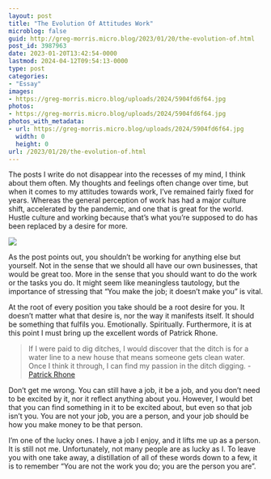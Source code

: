 ```yaml
---
layout: post
title: "The Evolution Of Attitudes Work"
microblog: false
guid: http://greg-morris.micro.blog/2023/01/20/the-evolution-of.html
post_id: 3987963
date: 2023-01-20T13:42:54-0000
lastmod: 2024-04-12T09:54:13-0000
type: post
categories:
- "Essay"
images:
- https://greg-morris.micro.blog/uploads/2024/5904fd6f64.jpg
photos:
- https://greg-morris.micro.blog/uploads/2024/5904fd6f64.jpg
photos_with_metadata:
- url: https://greg-morris.micro.blog/uploads/2024/5904fd6f64.jpg
  width: 0
  height: 0
url: /2023/01/20/the-evolution-of.html
---
```

The posts I write do not disappear into the recesses of my mind, I think about them often. My thoughts and feelings often change over time, but when it comes to my attitudes towards work, I’ve remained fairly fixed for years. Whereas the general perception of work has had a major culture shift, accelerated by the pandemic, and one that is great for the world. Hustle culture and working because that’s what you’re supposed to do has been replaced by a desire for more.


![](https://greg-morris.micro.blog/uploads/2024/5904fd6f64.jpg)

As the post points out, you shouldn’t be working for anything else but yourself. Not in the sense that we should all have our own businesses, that would be great too. More in the sense that you should want to do the work or the tasks you do. It might seem like meaningless tautology, but the importance of stressing that “You make the job; it doesn’t make you” is vital.

At the root of every position you take should be a root desire for you. It doesn’t matter what that desire is, nor the way it manifests itself. It should be something that fulfils you. Emotionally. Spiritually. Furthermore, it is at this point I must bring up the excellent words of Patrick Rhone.

> If I were paid to dig ditches, I would discover that the ditch is for a water line to a new house that means someone gets clean water. Once I think it through, I can find my passion in the ditch digging. - [Patrick Rhone](https://www.patrickrhone.net/profit-and-passion/)

Don’t get me wrong. You can still have a job, it be a job, and you don’t need to be excited by it, nor it reflect anything about you. However, I would bet that you can find something in it to be excited about, but even so that job isn’t you. You are not your job, you are a person, and your job should be how you make money to be that person.

I’m one of the lucky ones. I have a job I enjoy, and it lifts me up as a person. It is still not me. Unfortunately, not many people are as lucky as I. To leave you with one take away, a distillation of all of these words down to a few, it is to remember “You are not the work you do; you are the person you are”.

